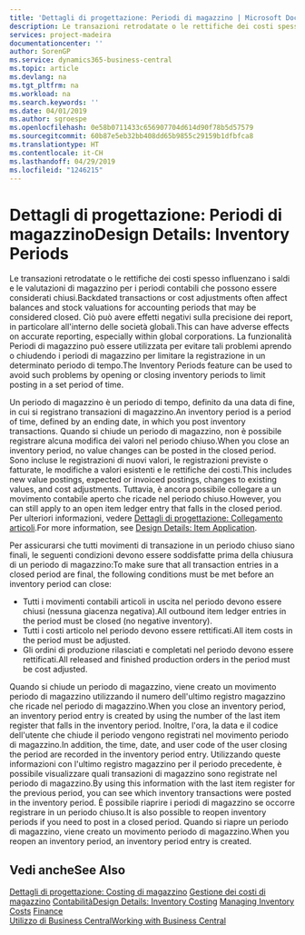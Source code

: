 ```yaml
---
title: 'Dettagli di progettazione: Periodi di magazzino | Microsoft Docs'
description: Le transazioni retrodatate o le rettifiche dei costi spesso influenzano i saldi e le valutazioni di magazzino per i periodi contabili che possono essere considerati chiusi. Ciò può avere effetti negativi sulla precisione dei report, in particolare all'interno delle società globali. La funzionalità Periodi di magazzino può essere utilizzata per evitare tali problemi aprendo o chiudendo i periodi di magazzino per limitare la registrazione in un determinato periodo di tempo.
services: project-madeira
documentationcenter: ''
author: SorenGP
ms.service: dynamics365-business-central
ms.topic: article
ms.devlang: na
ms.tgt_pltfrm: na
ms.workload: na
ms.search.keywords: ''
ms.date: 04/01/2019
ms.author: sgroespe
ms.openlocfilehash: 0e58b0711433c656907704d614d90f78b5d57579
ms.sourcegitcommit: 60b87e5eb32bb408dd65b9855c29159b1dfbfca8
ms.translationtype: HT
ms.contentlocale: it-CH
ms.lasthandoff: 04/29/2019
ms.locfileid: "1246215"
---
```

# <a name="design-details-inventory-periods"></a><span data-ttu-id="2a74c-105">Dettagli di progettazione: Periodi di magazzino</span><span class="sxs-lookup"><span data-stu-id="2a74c-105">Design Details: Inventory Periods</span></span>
<span data-ttu-id="2a74c-106">Le transazioni retrodatate o le rettifiche dei costi spesso influenzano i saldi e le valutazioni di magazzino per i periodi contabili che possono essere considerati chiusi.</span><span class="sxs-lookup"><span data-stu-id="2a74c-106">Backdated transactions or cost adjustments often affect balances and stock valuations for accounting periods that may be considered closed.</span></span> <span data-ttu-id="2a74c-107">Ciò può avere effetti negativi sulla precisione dei report, in particolare all'interno delle società globali.</span><span class="sxs-lookup"><span data-stu-id="2a74c-107">This can have adverse effects on accurate reporting, especially within global corporations.</span></span> <span data-ttu-id="2a74c-108">La funzionalità Periodi di magazzino può essere utilizzata per evitare tali problemi aprendo o chiudendo i periodi di magazzino per limitare la registrazione in un determinato periodo di tempo.</span><span class="sxs-lookup"><span data-stu-id="2a74c-108">The Inventory Periods feature can be used to avoid such problems by opening or closing inventory periods to limit posting in a set period of time.</span></span>  

 <span data-ttu-id="2a74c-109">Un periodo di magazzino è un periodo di tempo, definito da una data di fine, in cui si registrano transazioni di magazzino.</span><span class="sxs-lookup"><span data-stu-id="2a74c-109">An inventory period is a period of time, defined by an ending date, in which you post inventory transactions.</span></span> <span data-ttu-id="2a74c-110">Quando si chiude un periodo di magazzino, non è possibile registrare alcuna modifica dei valori nel periodo chiuso.</span><span class="sxs-lookup"><span data-stu-id="2a74c-110">When you close an inventory period, no value changes can be posted in the closed period.</span></span> <span data-ttu-id="2a74c-111">Sono incluse le registrazioni di nuovi valori, le registrazioni previste o fatturate, le modifiche a valori esistenti e le rettifiche dei costi.</span><span class="sxs-lookup"><span data-stu-id="2a74c-111">This includes new value postings, expected or invoiced postings, changes to existing values, and cost adjustments.</span></span> <span data-ttu-id="2a74c-112">Tuttavia, è ancora possibile collegare a un movimento contabile aperto che ricade nel periodo chiuso.</span><span class="sxs-lookup"><span data-stu-id="2a74c-112">However, you can still apply to an open item ledger entry that falls in the closed period.</span></span> <span data-ttu-id="2a74c-113">Per ulteriori informazioni, vedere [Dettagli di progettazione: Collegamento articoli](design-details-item-application.md).</span><span class="sxs-lookup"><span data-stu-id="2a74c-113">For more information, see [Design Details: Item Application](design-details-item-application.md).</span></span>  

 <span data-ttu-id="2a74c-114">Per assicurarsi che tutti movimenti di transazione in un periodo chiuso siano finali, le seguenti condizioni devono essere soddisfatte prima della chiusura di un periodo di magazzino:</span><span class="sxs-lookup"><span data-stu-id="2a74c-114">To make sure that all transaction entries in a closed period are final, the following conditions must be met before an inventory period can close:</span></span>  

-   <span data-ttu-id="2a74c-115">Tutti i movimenti contabili articoli in uscita nel periodo devono essere chiusi (nessuna giacenza negativa).</span><span class="sxs-lookup"><span data-stu-id="2a74c-115">All outbound item ledger entries in the period must be closed (no negative inventory).</span></span>  
-   <span data-ttu-id="2a74c-116">Tutti i costi articolo nel periodo devono essere rettificati.</span><span class="sxs-lookup"><span data-stu-id="2a74c-116">All item costs in the period must be adjusted.</span></span>  
-   <span data-ttu-id="2a74c-117">Gli ordini di produzione rilasciati e completati nel periodo devono essere rettificati.</span><span class="sxs-lookup"><span data-stu-id="2a74c-117">All released and finished production orders in the period must be cost adjusted.</span></span>  

 <span data-ttu-id="2a74c-118">Quando si chiude un periodo di magazzino, viene creato un movimento periodo di magazzino utilizzando il numero dell'ultimo registro magazzino che ricade nel periodo di magazzino.</span><span class="sxs-lookup"><span data-stu-id="2a74c-118">When you close an inventory period, an inventory period entry is created by using the number of the last item register that falls in the inventory period.</span></span> <span data-ttu-id="2a74c-119">Inoltre, l'ora, la data e il codice dell'utente che chiude il periodo vengono registrati nel movimento periodo di magazzino.</span><span class="sxs-lookup"><span data-stu-id="2a74c-119">In addition, the time, date, and user code of the user closing the period are recorded in the inventory period entry.</span></span> <span data-ttu-id="2a74c-120">Utilizzando queste informazioni con l'ultimo registro magazzino per il periodo precedente, è possibile visualizzare quali transazioni di magazzino sono registrate nel periodo di magazzino.</span><span class="sxs-lookup"><span data-stu-id="2a74c-120">By using this information with the last item register for the previous period, you can see which inventory transactions were posted in the inventory period.</span></span> <span data-ttu-id="2a74c-121">È possibile riaprire i periodi di magazzino se occorre registrare in un periodo chiuso.</span><span class="sxs-lookup"><span data-stu-id="2a74c-121">It is also possible to reopen inventory periods if you need to post in a closed period.</span></span> <span data-ttu-id="2a74c-122">Quando si riapre un periodo di magazzino, viene creato un movimento periodo di magazzino.</span><span class="sxs-lookup"><span data-stu-id="2a74c-122">When you reopen an inventory period, an inventory period entry is created.</span></span>  

## <a name="see-also"></a><span data-ttu-id="2a74c-123">Vedi anche</span><span class="sxs-lookup"><span data-stu-id="2a74c-123">See Also</span></span>  
 <span data-ttu-id="2a74c-124">[Dettagli di progettazione: Costing di magazzino](design-details-inventory-costing.md) [Gestione dei costi di magazzino](finance-manage-inventory-costs.md) [Contabilità](finance.md)</span><span class="sxs-lookup"><span data-stu-id="2a74c-124">[Design Details: Inventory Costing](design-details-inventory-costing.md) [Managing Inventory Costs](finance-manage-inventory-costs.md) [Finance](finance.md)</span></span>  
 [<span data-ttu-id="2a74c-125">Utilizzo di Business Central</span><span class="sxs-lookup"><span data-stu-id="2a74c-125">Working with Business Central</span></span>](ui-work-product.md)
